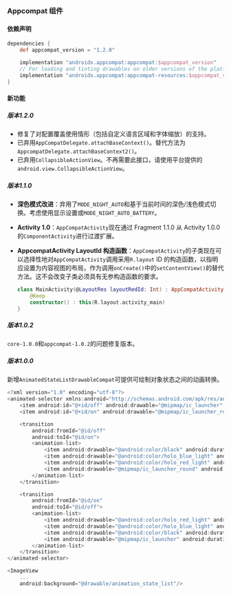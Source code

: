 ### Appcompat 组件

#### 依赖声明

```groovy
dependencies {
    def appcompat_version = "1.2.0"

    implementation "androidx.appcompat:appcompat:$appcompat_version"
    // For loading and tinting drawables on older versions of the platform
    implementation "androidx.appcompat:appcompat-resources:$appcompat_version"
}
```

#### 新功能

##### 版本1.2.0

- 修复了对配置覆盖使用情形（包括自定义语言区域和字体缩放）的支持。
- 已弃用`AppCompatDelegate.attachBaseContext()`。替代方法为`AppcompatDelegate.attachBaseContext2()`。
- 已弃用`CollapsibleActionView`。不再需要此接口，请使用平台提供的`android.view.CollapsibleActionView`。

##### 版本1.1.0

- **深色模式改进**：弃用了`MODE_NIGHT_AUTO`和基于当前时间的深色/浅色模式切换。考虑使用显示设置或`MODE_NIGHT_AUTO_BATTERY`。

- **Activity 1.0**：`AppCompatActivity`现在通过 Fragment 1.1.0 从 Activity 1.0.0 的`ComponentActivity`进行过渡扩展。

- **AppcompatActivity LayoutId 构造函数**：`AppCompatActivity`的子类现在可以选择性地对`AppCompatActivity`调用采用`R.layout` ID 的构造函数，以指明应设置为内容视图的布局，作为调用`onCreate()`中的`setContentView()`的替代方法。这不会改变子类必须具有无参构造函数的要求。

  ```kotlin
  class MainActivity(@LayoutRes layoutRedId: Int) : AppCompatActivity(layoutRedId) {
      @Keep
      constructor() : this(R.layout.activity_main)
  }
  ```

  

##### 版本1.0.2

`core-1.0.0`和`appcompat-1.0.2`的问题修复版本。

##### 版本1.0.0

新增`AnimatedStateListDrawableCompat`可提供可绘制对象状态之间的动画转换。

```kotlin
<?xml version="1.0" encoding="utf-8"?>
<animated-selector xmlns:android="http://schemas.android.com/apk/res/android">
    <item android:id="@+id/off" android:drawable="@mipmap/ic_launcher" android:state_selected="false"/>
    <item android:id="@+id/on" android:drawable="@mipmap/ic_launcher_round" android:state_selected="true"/>

    <transition
        android:fromId="@id/off"
        android:toId="@id/on">
        <animation-list>
            <item android:drawable="@android:color/black" android:duration="500"/>
            <item android:drawable="@android:color/holo_blue_light" android:duration="500"/>
            <item android:drawable="@android:color/holo_red_light" android:duration="500"/>
            <item android:drawable="@mipmap/ic_launcher_round" android:duration="500"/>
        </animation-list>
    </transition>

    <transition
        android:fromId="@id/on"
        android:toId="@id/off">
        <animation-list>
            <item android:drawable="@android:color/holo_red_light" android:duration="500"/>
            <item android:drawable="@android:color/holo_blue_light" android:duration="500"/>
            <item android:drawable="@android:color/black" android:duration="500"/>
            <item android:drawable="@mipmap/ic_launcher" android:duration="500"/>
        </animation-list>
    </transition>
</animated-selector>

<ImageView
	...
    android:background="@drawable/animation_state_list"/>
```

